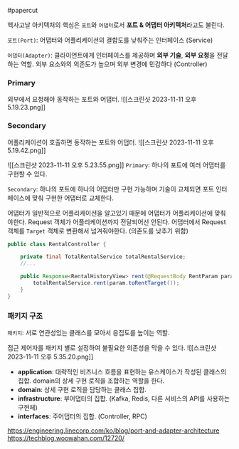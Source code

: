 #papercut 

헥사고날 아키텍처의 핵심은 `포트`와 `어댑터`로서 **포트 & 어댑터 아키텍처**라고도 불린다.

`포트(Port)`: 어댑터와 어플리케이션의 결합도를 낮춰주는 인터페이스 (Service)

`어댑터(Adapter)`: 클라이언트에게 인터페이스를 제공하며 **외부 기술**, **외부 요청**을 전달하는 역할. 외부 요소와의 의존도가 높으며 외부 변경에 민감하다 (Controller)
### Primary
외부에서 요청해야 동작하는 포트와 어댑터.
![[스크린샷 2023-11-11 오후 5.19.23.png]]
### Secondary
어플리케이션이 호출하면 동작하는 포트와 어댑터.
![[스크린샷 2023-11-11 오후 5.19.42.png]]

![[스크린샷 2023-11-11 오후 5.23.55.png]]
`Primary`:
하나의 포트에 여러 어댑터를 구현할 수 있다.

`Secondary`:
하나의 포트에 하나의 어댑터만 구현 가능하며 기술이 교체되면 포트 인터페이스에 맞춰 구현한 어댑터로 교체한다.

어댑터가 일반적으로 어플리케이션을 알고있기 때문에 어댑터가 어플리케이션에 맞춰야한다.
Request 객체가 어플리케이션까지 전달되어선 안된다. 어댑터에서 Request 객체를 `Target` 객체로 변환해서 넘겨줘야한다. (의존도를 낮추기 위함)

```java
public class RentalController {

	private final TotalRentalService totalRentalService;
	//...

	public Response<RentalHistoryView> rent(@RequestBody RentParam param) {
		totalRentalService.rent(param.toRentTarget());
	}
}
```
### 패키지 구조

`패키지`: 서로 연관성있는 클래스를 모아서 응집도를 높이는 역할. 

접근 제어자를 패키지 별로 설정하여 불필요한 의존성을 막을 수 있다.
![[스크린샷 2023-11-11 오후 5.35.20.png]]
- **application**: 대략적인 비즈니스 흐름을 표현하는 유스케이스가 작성된 클래스의 집합. domain의 상세 구현 로직을 조합하는 역할을 한다.
- **domain**: 상세 구현 로직을 담당하는 클래스 집합.
- **infrastructure**: 부어댑터의 집합. (Kafka, Redis, 다른 서비스의 API를 사용하는 구현체)
- **interfaces**: 주어댑터의 집합. (Controller, RPC)


https://engineering.linecorp.com/ko/blog/port-and-adapter-architecture
https://techblog.woowahan.com/12720/